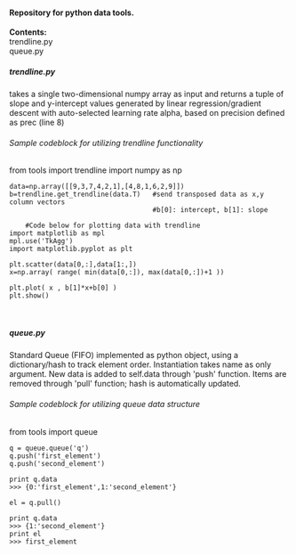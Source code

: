 <h4>Repository for python data tools. </h4>

<b>Contents:</b> <br>
	trendline.py <br>
	queue.py
<br>
<h5><b>trendline.py</b></h5>
takes a single two-dimensional numpy array as input and 
returns a tuple of slope and y-intercept values generated by linear 
regression/gradient descent with auto-selected learning rate alpha,
based on precision defined as prec (line 8)

<h6>Sample codeblock for utilizing trendline functionality</h6>
	from tools import trendline
	import numpy as np
		
	data=np.array([[9,3,7,4,2,1],[4,8,1,6,2,9]])
	b=trendline.get_trendline(data.T)	#send transposed data as x,y column vectors
										#b[0]: intercept, b[1]: slope	
	
		#Code below for plotting data with trendline
	import matplotlib as mpl
	mpl.use('TkAgg')
	import matplotlib.pyplot as plt
	
	plt.scatter(data[0,:],data[1:,])
	x=np.array( range( min(data[0,:]), max(data[0,:])+1 ))

	plt.plot( x , b[1]*x+b[0] )
	plt.show()


<br>
<h5><b>queue.py</b></h5>
Standard Queue (FIFO) implemented as python object, using a dictionary/hash to track 
element order. Instantiation takes name as only argument. New data is added to self.data 
through 'push' function. Items are removed through 'pull' function; hash
is automatically updated. 

<h6>Sample codeblock for utilizing queue data structure</h6>
	from tools import queue
	
	q = queue.queue('q')
	q.push('first_element')
	q.push('second_element')
	
	print q.data
	>>> {0:'first_element',1:'second_element'}
	
	el = q.pull()
	
	print q.data
	>>> {1:'second_element'}
	print el
	>>> first_element

